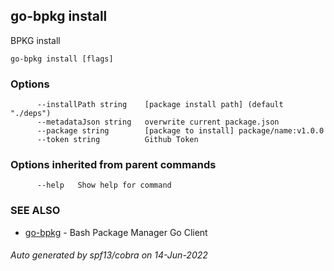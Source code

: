 ## go-bpkg install

BPKG install

```
go-bpkg install [flags]
```

### Options

```
      --installPath string    [package install path] (default "./deps")
      --metadataJson string   overwrite current package.json
      --package string        [package to install] package/name:v1.0.0 
      --token string          Github Token
```

### Options inherited from parent commands

```
      --help   Show help for command
```

### SEE ALSO

* [go-bpkg](go-bpkg.md)	 - Bash Package Manager Go Client

###### Auto generated by spf13/cobra on 14-Jun-2022
